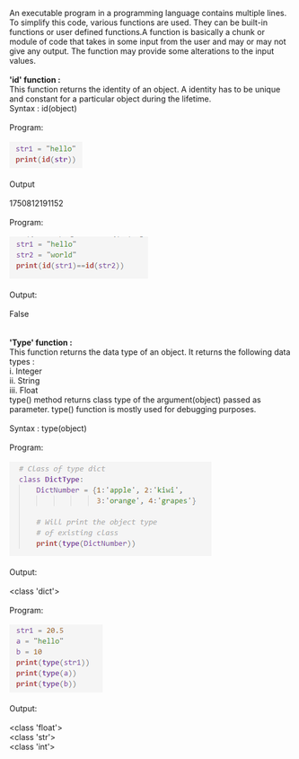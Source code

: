 An executable program in a programming language contains multiple lines. To simplify this code, various functions are used.
They can be built-in functions or user defined functions.A function is basically a chunk or module of code that takes in some input from the user and may or may not give any output. The function may provide some alterations to the input values.<br><br>
<b> 'id' function :</b><br>
This function returns the identity of an object. A identity has to be unique and constant for a particular object during the lifetime.<br>
Syntax : id(object)<br><br>
Program:<br><br>
<img src="images/img1.png"><br><br>
Output<br><br>
1750812191152<br><br>
Program:<br><br>
<img src="images/img2.PNG"><br><br>
Output:<br><br>
False<br><br>
<br>
<b> 'Type' function :</b><br>
 This function returns the data type of an object. It returns the following data types :<br>
i. Integer<br>
ii. String<br>
iii. Float<br>
type() method returns class type of the argument(object) passed as parameter. type() function is mostly used for debugging purposes.<br><br>
Syntax : type(object)<br><br>
Program:<br><br>
<img src="images/img3.PNG"><br><br>
Output:<br><br>
<class 'dict'><br><br>
Program:<br><br>
<img src="images/img4.PNG"><br><br>
Output:<br><br>
<class 'float'><br>
<class 'str'><br>
<class 'int'>



